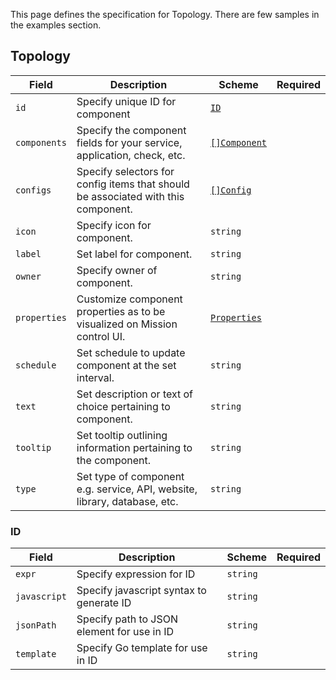 





This page defines the specification for Topology. There are few samples in the examples section.

## Topology

| Field        | Description                                                                       | Scheme                                     | Required |
| ------------ | --------------------------------------------------------------------------------- | ------------------------------------------ | -------- |
| `id`         | Specify unique ID for component                                                   | [`ID`](#id)                                |          |
| `components` | Specify the component fields for your service, application, check, etc.           | [`[]Component`](./components.md#component) |          |
| `configs`    | Specify selectors for config items that should be associated with this component. | [`[]Config`](./config.md#config)           |          |
| `icon`       | Specify icon for component.                                                       | `string`                                   |          |
| `label`      | Set label for component.                                                          | `string`                                   |          |
| `owner`      | Specify owner of component.                                                       | `string`                                   |          |
| `properties` | Customize component properties as to be visualized on Mission control UI.      | [`Properties`](#properties-properties)     |          |
| `schedule`   | Set schedule to update component at the set interval.                             | `string`                                   |          |
| `text`       | Set description or text of choice pertaining to component.                        | `string`                                   |          |
| `tooltip`    | Set tooltip outlining information pertaining to the component.                    | `string`                                   |          |
| `type`       | Set type of component e.g. service, API, website, library, database, etc.         | `string`                                   |          |

### ID

| Field        | Description                                | Scheme   | Required |
| ------------ | ------------------------------------------ | -------- | -------- |
| `expr`       | Specify expression for ID                  | `string` |          |
| `javascript` | Specify javascript syntax to generate ID   | `string` |          |
| `jsonPath`   | Specify path to JSON element for use in ID | `string` |          |
| `template`   | Specify Go template for use in ID          | `string` |          |
